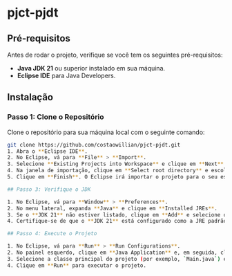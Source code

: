 # pjct-pjdt

## Pré-requisitos

Antes de rodar o projeto, verifique se você tem os seguintes pré-requisitos:

- **Java JDK 21** ou superior instalado em sua máquina.
- **Eclipse IDE** para Java Developers.

## Instalação

### Passo 1: Clone o Repositório

Clone o repositório para sua máquina local com o seguinte comando:

```bash
git clone https://github.com/costaowillian/pjct-pjdt.git
1. Abra o **Eclipse IDE**.
2. No Eclipse, vá para **File** > **Import**.
3. Selecione **Existing Projects into Workspace** e clique em **Next**.
4. Na janela de importação, clique em **Select root directory** e escolha a pasta onde você clonou o repositório.
5. Clique em **Finish**. O Eclipse irá importar o projeto para o seu espaço de trabalho.

## Passo 3: Verifique o JDK

1. No Eclipse, vá para **Window** > **Preferences**.
2. No menu lateral, expanda **Java** e clique em **Installed JREs**.
3. Se o **JDK 21** não estiver listado, clique em **Add** e selecione o caminho para a instalação do JDK 21 em sua máquina.
4. Certifique-se de que o **JDK 21** está configurado como a JRE padrão.

## Passo 4: Execute o Projeto

1. No Eclipse, vá para **Run** > **Run Configurations**.
2. No painel esquerdo, clique em **Java Application** e, em seguida, clique em **New Configuration**.
3. Selecione a classe principal do projeto (por exemplo, `Main.java`) e clique em **Apply**.
4. Clique em **Run** para executar o projeto.
